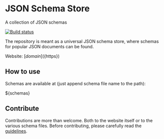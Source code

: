 # JSON Schema Store

 A collection of JSON schemas

[![Build status](https://ci.appveyor.com/api/projects/status/ab34h2jsrjfiw2xq?svg=true)](https://ci.appveyor.com/project/madskristensen/schemastore-371)

The repository is meant as a universal JSON schema store,
where schemas for popular JSON documents can be found.

Website: [${domain}](${https})

## How to use

Schemas are available at (just append schema file name to the path):

${schemas}

## Contribute
Contributions are more than welcome. Both to the website itself or to the various schema files. Before contributing, please carefully read the [guidelines](./CONTRIBUTING.md).